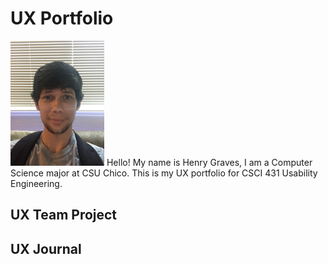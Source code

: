 # UX Portfolio
<img height="200" width="150" src="./assets/pfp.JPG">  </img>
  Hello! My name is Henry Graves, I am a Computer Science major at CSU Chico.
  This is my UX portfolio for CSCI 431 Usability Engineering.

## UX Team Project


## UX Journal

